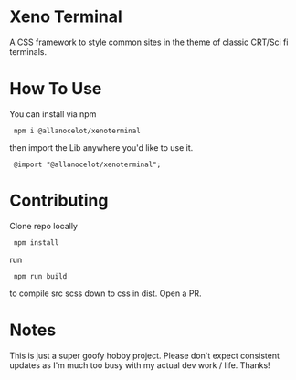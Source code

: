 # Xeno Terminal 
A CSS framework to style common sites in the theme of classic CRT/Sci fi terminals.

# How To Use
You can install via npm 
```
 npm i @allanocelot/xenoterminal
```

then import the Lib anywhere you'd like to use it.


```
 @import "@allanocelot/xenoterminal";
```


# Contributing 
Clone repo locally
```
 npm install
```

run 

```
 npm run build
```

to compile src scss down to css in dist. Open a PR.



# Notes
This is just a super goofy hobby project.  Please don't expect consistent updates as I'm much too busy with my actual dev work / life. Thanks!


